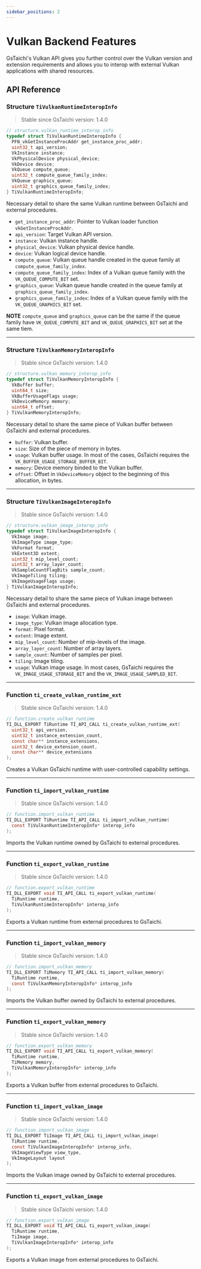 ```yaml
---
sidebar_positions: 2
---
```


# Vulkan Backend Features

GsTaichi's Vulkan API gives you further control over the Vulkan version and extension requirements and allows you to interop with external Vulkan applications with shared resources.

## API Reference

### Structure `TiVulkanRuntimeInteropInfo`

> Stable since GsTaichi version: 1.4.0

```c
// structure.vulkan_runtime_interop_info
typedef struct TiVulkanRuntimeInteropInfo {
  PFN_vkGetInstanceProcAddr get_instance_proc_addr;
  uint32_t api_version;
  VkInstance instance;
  VkPhysicalDevice physical_device;
  VkDevice device;
  VkQueue compute_queue;
  uint32_t compute_queue_family_index;
  VkQueue graphics_queue;
  uint32_t graphics_queue_family_index;
} TiVulkanRuntimeInteropInfo;
```

Necessary detail to share the same Vulkan runtime between GsTaichi and external procedures.

- `get_instance_proc_addr`: Pointer to Vulkan loader function `vkGetInstanceProcAddr`.
- `api_version`: Target Vulkan API version.
- `instance`: Vulkan instance handle.
- `physical_device`: Vulkan physical device handle.
- `device`: Vulkan logical device handle.
- `compute_queue`: Vulkan queue handle created in the queue family at `compute_queue_family_index`.
- `compute_queue_family_index`: Index of a Vulkan queue family with the `VK_QUEUE_COMPUTE_BIT` set.
- `graphics_queue`: Vulkan queue handle created in the queue family at `graphics_queue_family_index`.
- `graphics_queue_family_index`: Index of a Vulkan queue family with the `VK_QUEUE_GRAPHICS_BIT` set.

**NOTE** `compute_queue` and `graphics_queue` can be the same if the queue family have `VK_QUEUE_COMPUTE_BIT` and `VK_QUEUE_GRAPHICS_BIT` set at the same tiem.

---
### Structure `TiVulkanMemoryInteropInfo`

> Stable since GsTaichi version: 1.4.0

```c
// structure.vulkan_memory_interop_info
typedef struct TiVulkanMemoryInteropInfo {
  VkBuffer buffer;
  uint64_t size;
  VkBufferUsageFlags usage;
  VkDeviceMemory memory;
  uint64_t offset;
} TiVulkanMemoryInteropInfo;
```

Necessary detail to share the same piece of Vulkan buffer between GsTaichi and external procedures.

- `buffer`: Vulkan buffer.
- `size`: Size of the piece of memory in bytes.
- `usage`: Vulkan buffer usage. In most of the cases, GsTaichi requires the `VK_BUFFER_USAGE_STORAGE_BUFFER_BIT`.
- `memory`: Device memory binded to the Vulkan buffer.
- `offset`: Offset in `VkDeviceMemory` object to the beginning of this allocation, in bytes.

---
### Structure `TiVulkanImageInteropInfo`

> Stable since GsTaichi version: 1.4.0

```c
// structure.vulkan_image_interop_info
typedef struct TiVulkanImageInteropInfo {
  VkImage image;
  VkImageType image_type;
  VkFormat format;
  VkExtent3D extent;
  uint32_t mip_level_count;
  uint32_t array_layer_count;
  VkSampleCountFlagBits sample_count;
  VkImageTiling tiling;
  VkImageUsageFlags usage;
} TiVulkanImageInteropInfo;
```

Necessary detail to share the same piece of Vulkan image between GsTaichi and external procedures.

- `image`: Vulkan image.
- `image_type`: Vulkan image allocation type.
- `format`: Pixel format.
- `extent`: Image extent.
- `mip_level_count`: Number of mip-levels of the image.
- `array_layer_count`: Number of array layers.
- `sample_count`: Number of samples per pixel.
- `tiling`: Image tiling.
- `usage`: Vulkan image usage. In most cases, GsTaichi requires the `VK_IMAGE_USAGE_STORAGE_BIT` and the `VK_IMAGE_USAGE_SAMPLED_BIT`.

---
### Function `ti_create_vulkan_runtime_ext`

> Stable since GsTaichi version: 1.4.0

```c
// function.create_vulkan_runtime
TI_DLL_EXPORT TiRuntime TI_API_CALL ti_create_vulkan_runtime_ext(
  uint32_t api_version,
  uint32_t instance_extension_count,
  const char** instance_extensions,
  uint32_t device_extension_count,
  const char** device_extensions
);
```

Creates a Vulkan GsTaichi runtime with user-controlled capability settings.

---
### Function `ti_import_vulkan_runtime`

> Stable since GsTaichi version: 1.4.0

```c
// function.import_vulkan_runtime
TI_DLL_EXPORT TiRuntime TI_API_CALL ti_import_vulkan_runtime(
  const TiVulkanRuntimeInteropInfo* interop_info
);
```

Imports the Vulkan runtime owned by GsTaichi to external procedures.

---
### Function `ti_export_vulkan_runtime`

> Stable since GsTaichi version: 1.4.0

```c
// function.export_vulkan_runtime
TI_DLL_EXPORT void TI_API_CALL ti_export_vulkan_runtime(
  TiRuntime runtime,
  TiVulkanRuntimeInteropInfo* interop_info
);
```

Exports a Vulkan runtime from external procedures to GsTaichi.

---
### Function `ti_import_vulkan_memory`

> Stable since GsTaichi version: 1.4.0

```c
// function.import_vulkan_memory
TI_DLL_EXPORT TiMemory TI_API_CALL ti_import_vulkan_memory(
  TiRuntime runtime,
  const TiVulkanMemoryInteropInfo* interop_info
);
```

Imports the Vulkan buffer owned by GsTaichi to external procedures.

---
### Function `ti_export_vulkan_memory`

> Stable since GsTaichi version: 1.4.0

```c
// function.export_vulkan_memory
TI_DLL_EXPORT void TI_API_CALL ti_export_vulkan_memory(
  TiRuntime runtime,
  TiMemory memory,
  TiVulkanMemoryInteropInfo* interop_info
);
```

Exports a Vulkan buffer from external procedures to GsTaichi.

---
### Function `ti_import_vulkan_image`

> Stable since GsTaichi version: 1.4.0

```c
// function.import_vulkan_image
TI_DLL_EXPORT TiImage TI_API_CALL ti_import_vulkan_image(
  TiRuntime runtime,
  const TiVulkanImageInteropInfo* interop_info,
  VkImageViewType view_type,
  VkImageLayout layout
);
```

Imports the Vulkan image owned by GsTaichi to external procedures.

---
### Function `ti_export_vulkan_image`

> Stable since GsTaichi version: 1.4.0

```c
// function.export_vulkan_image
TI_DLL_EXPORT void TI_API_CALL ti_export_vulkan_image(
  TiRuntime runtime,
  TiImage image,
  TiVulkanImageInteropInfo* interop_info
);
```

Exports a Vulkan image from external procedures to GsTaichi.
